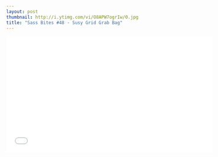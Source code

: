 ```yaml
---
layout: post
thumbnail: http://i.ytimg.com/vi/O8APW7ogrIw/0.jpg 
title: "Sass Bites #48 - Susy Grid Grab Bag"
---
```


<iframe width='560' height='315' src='//www.youtube.com/embed/O8APW7ogrIw' frameborder='0' allowfullscreen></iframe>